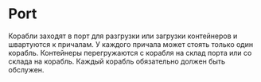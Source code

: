 # Port
Корабли заходят в порт для разгрузки или загрузки контейнеров и швартуются к причалам. У каждого причала может стоять только один корабль. Контейнеры перегружаются с корабля на склад порта или со склада на корабль. Каждый корабль обязательно должен быть обслужен.

